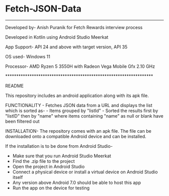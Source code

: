 # Fetch-JSON-Data
*******************************************************************
<p> Developed by- Anish Puranik for Fetch Rewards interview process </p>
<p> Developed in Kotlin using Android Studio Meerkat </p>
<p> App Support- API 24 and above with target version, API 35</p>
<p> OS used- Windows 11 </p>
<p> Processor- AMD Ryzen 5 3550H with Radeon Vega Mobile Gfx 2.10 GHz </p>
*******************************************************************

README

This repository includes an android application along with its apk file. 

<p>FUNCTIONALITY - Fetches JSON data from a URL and displays the list which is sorted as-
- Items grouped by "listId"
- Sorted the results first by "listID" then by "name" where items containing "name" as null or blank have been filtered out </p>

INSTALLATION- The repository comes with an apk file.
The file can be downloaded onto a compatible Android device and can be installed.

If the installation is to be done from Android Studio-

- Make sure that you run Android Studio Meerkat
- Find the .zip file to the project
- Open the project in Android Studio
- Connect a physical device or install a virtual device on Android Studio itself
- Any version above Android 7.0 should be able to host this app
- Run the app on the device for testing

